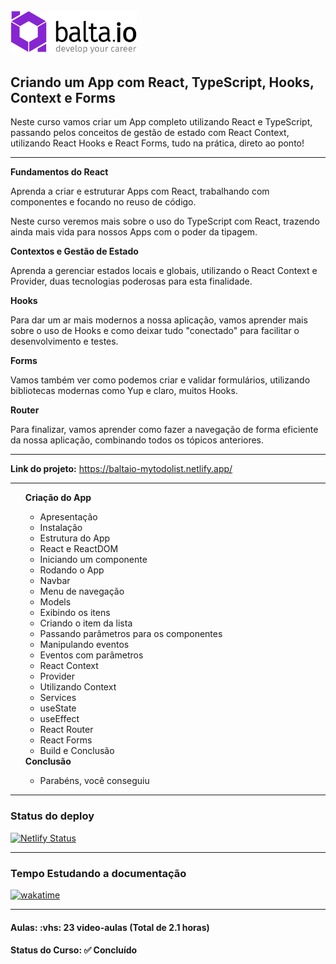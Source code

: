 <img src="img/balta-logo2.svg" width="40%">
<h2>Criando um App com React, TypeScript, Hooks, Context e Forms</h2>

<p>Neste curso vamos criar um App completo utilizando React e TypeScript, passando pelos conceitos de gestão de estado com React Context, utilizando React Hooks e React Forms, tudo na prática, direto ao ponto!</p>

<hr>

<strong>Fundamentos do React</strong>

<p>Aprenda a criar e estruturar Apps com React, trabalhando com componentes e focando no reuso de código.</p>

<p>Neste curso veremos mais sobre o uso do TypeScript com React, trazendo ainda mais vida para nossos Apps com o poder da tipagem.</p>

<strong>Contextos e Gestão de Estado</strong>

<p>Aprenda a gerenciar estados locais e globais, utilizando o React Context e Provider, duas tecnologias poderosas para esta finalidade.</p>

<strong>Hooks</strong>

<p>Para dar um ar mais modernos a nossa aplicação, vamos aprender mais sobre o uso de Hooks e como deixar tudo "conectado" para facilitar o desenvolvimento e testes.</p>

<strong>Forms</strong>

<p>Vamos também ver como podemos criar e validar formulários, utilizando bibliotecas modernas como Yup e claro, muitos Hooks.</p>

<strong>Router</strong>

<p>Para finalizar, vamos aprender como fazer a navegação de forma eficiente da nossa aplicação, combinando todos os tópicos anteriores.</p>

<hr>

<strong>Link do projeto:</strong> <a href="https://baltaio-mytodolist.netlify.app/">https://baltaio-mytodolist.netlify.app/</a>

<hr>

<ul>
  <strong>Criação do App</strong>
  <ul>
    <li>Apresentação</li>
    <li>Instalação</li>
    <li>Estrutura do App</li>
    <li>React e ReactDOM</li>
    <li>Iniciando um componente</li>
    <li>Rodando o App</li>
    <li>Navbar</li>
    <li>Menu de navegação</li>
    <li>Models</li>
    <li>Exibindo os itens</li>
    <li>Criando o item da lista</li>
    <li>Passando parâmetros para os componentes</li>
    <li>Manipulando eventos</li>
    <li>Eventos com parâmetros</li>
    <li>React Context</li>
    <li>Provider</li>
    <li>Utilizando Context</li>
    <li>Services</li>
    <li>useState</li>
    <li>useEffect</li>
    <li>React Router</li>
    <li>React Forms</li>
    <li>Build e Conclusão</li>
  </ul>
  <strong>Conclusão</strong>
    <ul>
      <li>Parabéns, você conseguiu</li>
    </ul>
</ul>

<hr>

<h3>Status do deploy</h3>

[![Netlify Status](https://api.netlify.com/api/v1/badges/53e24c1a-3530-4564-823c-0b24dea0f7c8/deploy-status)](https://app.netlify.com/sites/baltaio-mytodolist/deploys)

<hr>

<h3>Tempo Estudando a documentação</h3>

<p>
  <a href="https://wakatime.com/badge/github/EdiJunior88/Balta.io_Criando_um_App_com_React">
    <img src="https://wakatime.com/badge/github/EdiJunior88/Balta.io_Criando_um_App_com_React.svg" alt="wakatime">
  </a>
</p>

<hr>

<h4><b>Aulas:</b> :vhs: 23 video-aulas (Total de 2.1 horas)</h4>
<h4><b>Status do Curso:</b> ✅ Concluído</h4>
